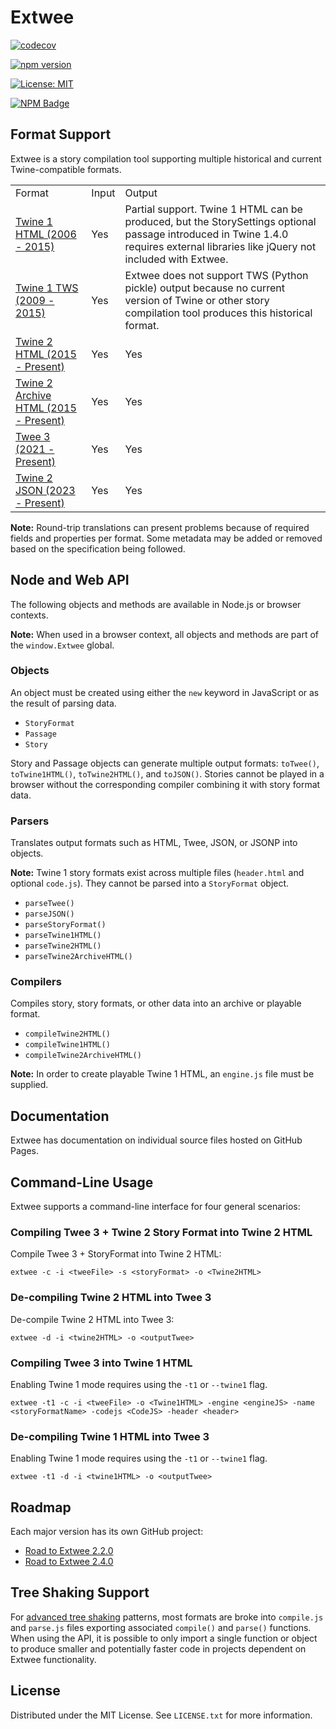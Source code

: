 # Extwee

[![codecov](https://codecov.io/gh/videlais/extwee/branch/master/graph/badge.svg)](https://codecov.io/gh/videlais/extwee)

[![npm version](https://badge.fury.io/js/extwee.svg)](https://badge.fury.io/js/extwee)

[![License: MIT](https://img.shields.io/badge/License-MIT-yellow.svg)](https://opensource.org/licenses/MIT)

[![NPM Badge](https://nodei.co/npm/extwee.png?downloads=true)](https://www.npmjs.com/package/extwee)

## Format Support

Extwee is a story compilation tool supporting multiple historical and current Twine-compatible formats.

<table>
    <tr>
        <td>Format</td>
        <td>Input</td>
        <td>Output</td>
    </tr>
    <tr>
        <td><a href='https://github.com/iftechfoundation/twine-specs/blob/master/twine-1-htmloutput-doc.md'>Twine 1 HTML (2006 - 2015)</a> </td>
        <td>Yes</td>
        <td>Partial support. Twine 1 HTML can be produced, but the StorySettings optional passage introduced in Twine 1.4.0 requires external libraries like jQuery not included with Extwee.</td>
    </tr>
    <tr>
        <td><a href="https://github.com/iftechfoundation/twine-specs/blob/master/twine-1-twsoutput.md">Twine 1 TWS (2009 - 2015)</a></td>
        <td>Yes</td>
        <td>Extwee does not support TWS (Python pickle) output because no current version of Twine or other story compilation tool produces this historical format.</td>
    </tr>
    <tr>
        <td><a href="https://github.com/iftechfoundation/twine-specs/blob/master/twine-2-htmloutput-spec.md">Twine 2 HTML (2015 - Present)</a></td>
        <td>Yes</td>
        <td>Yes</td>
    </tr>
    <tr>
        <td><a href="https://github.com/iftechfoundation/twine-specs/blob/master/twine-2-archive-spec.md">Twine 2 Archive HTML (2015 - Present)</a></td>
        <td>Yes</td>
        <td>Yes</td>
    </tr>
    <tr>
        <td><a href="https://github.com/iftechfoundation/twine-specs/blob/master/twee-3-specification.md">Twee 3 (2021 - Present)</a></td>
        <td>Yes</td>
        <td>Yes</td>
    </tr>
    <tr>
        <td><a href="https://github.com/iftechfoundation/twine-specs/blob/master/twine-2-jsonoutput-doc.md">Twine 2 JSON (2023 - Present)</a></td>
        <td>Yes</td>
        <td>Yes</td>
    </tr>
</table>

**Note:** Round-trip translations can present problems because of required fields and properties per format. Some metadata may be added or removed based on the specification being followed.

## Node and Web API

The following objects and methods are available in Node.js or browser contexts.

**Note:** When used in a browser context, all objects and methods are part of the `window.Extwee` global.

### Objects

An object must be created using either the `new` keyword in JavaScript or as the result of parsing data.

- `StoryFormat`
- `Passage`
- `Story`

Story and Passage objects can generate multiple output formats: `toTwee()`, `toTwine1HTML()`, `toTwine2HTML()`, and `toJSON()`. Stories cannot be played in a browser without the corresponding compiler combining it with story format data.

### Parsers

Translates output formats such as HTML, Twee, JSON, or JSONP into objects.

**Note:** Twine 1 story formats exist across multiple files (`header.html` and optional `code.js`). They cannot be parsed into a `StoryFormat` object.

- `parseTwee()`
- `parseJSON()`
- `parseStoryFormat()`
- `parseTwine1HTML()`
- `parseTwine2HTML()`
- `parseTwine2ArchiveHTML()`

### Compilers

Compiles story, story formats, or other data into an archive or playable format.

- `compileTwine2HTML()`
- `compileTwine1HTML()`
- `compileTwine2ArchiveHTML()`

**Note:** In order to create playable Twine 1 HTML, an `engine.js` file must be supplied.

## Documentation

Extwee has documentation on individual source files hosted on GitHub Pages.

## Command-Line Usage

Extwee supports a command-line interface for four general scenarios:

### Compiling Twee 3 + Twine 2 Story Format into Twine 2 HTML

Compile Twee 3 + StoryFormat into Twine 2 HTML:

`extwee -c -i <tweeFile> -s <storyFormat> -o <Twine2HTML>`

### De-compiling Twine 2 HTML into Twee 3

De-compile Twine 2 HTML into Twee 3:

`extwee -d -i <twine2HTML> -o <outputTwee>`

### Compiling Twee 3 into Twine 1 HTML

Enabling Twine 1 mode requires using the `-t1` or `--twine1` flag.

`extwee -t1 -c -i <tweeFile> -o <Twine1HTML> -engine <engineJS> -name <storyFormatName> -codejs <CodeJS> -header <header>`

### De-compiling Twine 1 HTML into Twee 3

Enabling Twine 1 mode requires using the `-t1` or `--twine1` flag.

`extwee -t1 -d -i <twine1HTML> -o <outputTwee>`

## Roadmap

Each major version has its own GitHub project:

- [Road to Extwee 2.2.0](https://github.com/users/videlais/projects/2)
- [Road to Extwee 2.4.0](https://github.com/users/videlais/projects/4)

## Tree Shaking Support

For [advanced tree shaking](https://developer.mozilla.org/en-US/docs/Glossary/Tree_shaking) patterns, most formats are broke into `compile.js` and `parse.js` files exporting associated `compile()` and `parse()` functions. When using the API, it is possible to only import a single function or object to produce smaller and potentially faster code in projects dependent on Extwee functionality.

## License

Distributed under the MIT License. See `LICENSE.txt` for more information.
